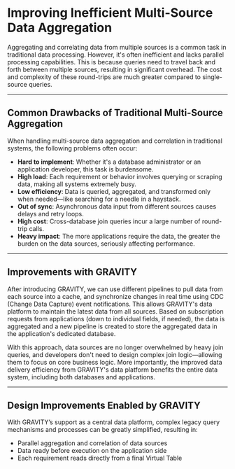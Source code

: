 # Improving Inefficient Multi-Source Data Aggregation

Aggregating and correlating data from multiple sources is a common task in traditional data processing. However, it's often inefficient and lacks parallel processing capabilities. This is because queries need to travel back and forth between multiple sources, resulting in significant overhead. The cost and complexity of these round-trips are much greater compared to single-source queries.

---

## Common Drawbacks of Traditional Multi-Source Aggregation

When handling multi-source data aggregation and correlation in traditional systems, the following problems often occur:

- **Hard to implement**: Whether it's a database administrator or an application developer, this task is burdensome.
- **High load**: Each requirement or behavior involves querying or scraping data, making all systems extremely busy.
- **Low efficiency**: Data is queried, aggregated, and transformed only when needed—like searching for a needle in a haystack.
- **Out of sync**: Asynchronous data input from different sources causes delays and retry loops.
- **High cost**: Cross-database join queries incur a large number of round-trip calls.
- **Heavy impact**: The more applications require the data, the greater the burden on the data sources, seriously affecting performance.

---

## Improvements with GRAVITY

After introducing GRAVITY, we can use different pipelines to pull data from each source into a cache, and synchronize changes in real time using CDC (Change Data Capture) event notifications. This allows GRAVITY's data platform to maintain the latest data from all sources. Based on subscription requests from applications (down to individual fields, if needed), the data is aggregated and a new pipeline is created to store the aggregated data in the application's dedicated database.

With this approach, data sources are no longer overwhelmed by heavy join queries, and developers don't need to design complex join logic—allowing them to focus on core business logic. More importantly, the improved data delivery efficiency from GRAVITY's data platform benefits the entire data system, including both databases and applications.

---

## Design Improvements Enabled by GRAVITY

With GRAVITY’s support as a central data platform, complex legacy query mechanisms and processes can be greatly simplified, resulting in:

- Parallel aggregation and correlation of data sources
- Data ready before execution on the application side
- Each requirement reads directly from a final Virtual Table
